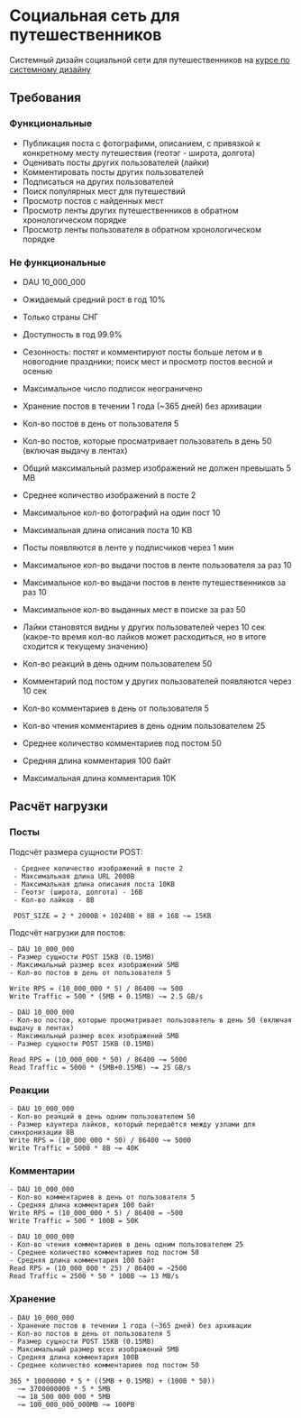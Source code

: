 # Социальная сеть для путешественников

Системный дизайн социальной сети для путешественников на [курсе по системному дизайну](https://balun.courses/courses/system_design)

## Требования

### Функциональные

- Публикация поста с фотографими, описанием, с привязкой к конкретному месту путешествия
  (геотэг - широта, долгота)
- Оценивать посты других пользователей (лайки)
- Комментировать посты других пользователей
- Подписаться на других пользователей
- Поиск популярных мест для путешествий
- Просмотр постов с найденных мест
- Просмотр ленты других путешественников в обратном хронологическом порядке
- Просмотр ленты пользователя в обратном хронологическом порядке

### Не функциональные

- DAU 10_000_000
- Ожидаемый средний рост в год 10%
- Только страны СНГ
- Доступность в год 99.9%
- Сезонность:
  постят и комментируют посты больше летом и в новогодние праздники;
  поиск мест и просмотр постов весной и осенью
- Максимальное число подписок неограничено

- Хранение постов в течении 1 года (~365 дней) без архивации
- Кол-во постов в день от пользователя 5
- Кол-во постов, которые просматривает пользователь в день 50 (включая выдачу в лентах)
- Общий максимальный размер изображений не должен превышать 5 MB
- Среднее количество изображений в посте 2
- Максимальное кол-во фотографий на один пост 10
- Максимальная длина описания поста 10 KB
- Посты появляются в ленте у подписчиков через 1 мин
- Максимальное кол-во выдачи постов в ленте пользователя за раз 10
- Максимальное кол-во выдачи постов в ленте путешественников за раз 10
- Максимальное кол-во выданных мест в поиске за раз 50

- Лайки становятся видны у других пользователей через 10 сек (какое-то время кол-во лайков может расходиться, но в итоге сходится к текущему значению)
- Кол-во реакций в день одним пользователем 50

- Комментарий под постом у других пользователей появляются через 10 сек
- Кол-во комментариев в день от пользователя 5
- Кол-во чтения комментариев в день одним пользователем 25
- Среднее количество комментариев под постом 50
- Средняя длина комментария 100 байт
- Максимальная длина комментария 10K

## Расчёт нагрузки

### Посты

Подсчёт размера сущности POST:

```
 - Среднее количество изображений в посте 2
 - Максимальная длина URL 2000B
 - Максимальная длина описания поста 10KB
 - Геотэг (широта, долгота) - 16B
 - Кол-во лайков - 8B

 POST_SIZE = 2 * 2000B + 10240B + 8B + 16B ~= 15KB
```

Подсчёт нагрузки для постов:

```
- DAU 10_000_000
- Размер сущности POST 15KB (0.15MB)
- Максимальный размер всех изображений 5MB
- Кол-во постов в день от пользователя 5

Write RPS = (10_000_000 * 5) / 86400 ~= 500
Write Traffic = 500 * (5MB + 0.15MB) ~= 2.5 GB/s

- DAU 10_000_000
- Кол-во постов, которые просматривает пользователь в день 50 (включая выдачу в лентах)
- Максимальный размер всех изображений 5MB
- Размер сущности POST 15KB (0.15MB)

Read RPS = (10_000_000 * 50) / 86400 ~= 5000
Read Traffic = 5000 * (5MB+0.15MB) ~= 25 GB/s
```

### Реакции

```
- DAU 10_000_000
- Кол-во реакций в день одним пользователем 50
- Размер каунтера лайков, который передаётся между узлами для синхронизации 8B
Write RPS = (10_000_000 * 50) / 86400 ~= 5000
Write Traffic = 5000 * 8B ~= 40K
```

### Комментарии

```
- DAU 10_000_000
- Кол-во комментариев в день от пользователя 5
- Средняя длина комментария 100 байт
Write RPS = (10_000_000 * 5) / 86400 = ~500
Write Traffic = 500 * 100B = 50K

- DAU 10_000_000
- Кол-во чтения комментариев в день одним пользователем 25
- Среднее количество комментариев под постом 50
- Средняя длина комментария 100 байт
Read RPS = (10_000_000 * 25) / 86400 = ~2500
Read Traffic = 2500 * 50 * 100B ~= 13 MB/s
```

### Хранение

```
- DAU 10_000_000
- Хранение постов в течении 1 года (~365 дней) без архивации
- Кол-во постов в день от пользователя 5
- Размер сущности POST 15KB (0.15MB)
- Максимальный размер всех изображений 5MB
- Средняя длина комментария 100B
- Среднее количество комментариев под постом 50

365 * 10000000 * 5 * ((5MB + 0.15MB) + (100B * 50))
  ~= 3700000000 * 5 * 5MB
  ~= 18_500_000_000 * 5MB
  ~= 100_000_000_000MB ~= 100PB
```
